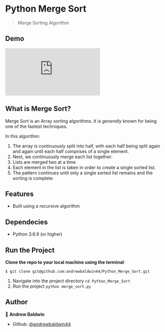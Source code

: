 # Python Merge Sort

> Merge Sorting Algorithm

## Demo

[![Run on Repl.it](https://repl.it/badge/github/@andrewbaldwin44/.cpp)](https://repl.it/@andrewbaldwin44/PythonMergeSort#merge_sort.py)

## What is Merge Sort?

Merge Sort is an Array sorting algorithms. It is _generally_ known for being one of the fastest techniques.

In this algorithm:
1. The array is continuously split into half, with each half being split again and again until each half comprises of a single element.
2. Next, we continuously merge each list together:
  1. Lists are merged two at a time.
  2. Each element in the list is taken in order to create a single sorted list.
  3. The pattern continues until only a single sorted list remains and the sorting is complete.

## Features

- Built using a recursive algorithm

## Dependecies

- Python 3.6.9 (or higher)

## Run the Project

__Clone the repo to your local machine using the terminal__:
```
$ git clone git@github.com:andrewbaldwin44/Python_Merge_Sort.git
```

1. Navigate into the project directory `cd Python_Merge_Sort`
2. Run the project `python merge_sort.py`

## Author

👤 **Andrew Baldwin**

- Github: [@andrewbaldwin44](https://github.com/andrewbaldwin44)
